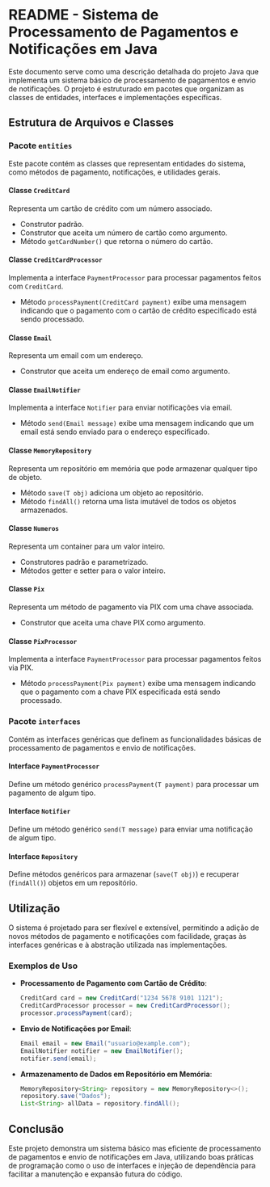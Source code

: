 # README - Sistema de Processamento de Pagamentos e Notificações em Java

Este documento serve como uma descrição detalhada do projeto Java que implementa um sistema básico de processamento de pagamentos e envio de notificações. O projeto é estruturado em pacotes que organizam as classes de entidades, interfaces e implementações específicas.

## Estrutura de Arquivos e Classes

### Pacote `entities`

Este pacote contém as classes que representam entidades do sistema, como métodos de pagamento, notificações, e utilidades gerais.

#### Classe `CreditCard`

Representa um cartão de crédito com um número associado.

- Construtor padrão.
- Construtor que aceita um número de cartão como argumento.
- Método `getCardNumber()` que retorna o número do cartão.

#### Classe `CreditCardProcessor`

Implementa a interface `PaymentProcessor` para processar pagamentos feitos com `CreditCard`.

- Método `processPayment(CreditCard payment)` exibe uma mensagem indicando que o pagamento com o cartão de crédito especificado está sendo processado.

#### Classe `Email`

Representa um email com um endereço.

- Construtor que aceita um endereço de email como argumento.

#### Classe `EmailNotifier`

Implementa a interface `Notifier` para enviar notificações via email.

- Método `send(Email message)` exibe uma mensagem indicando que um email está sendo enviado para o endereço especificado.

#### Classe `MemoryRepository`

Representa um repositório em memória que pode armazenar qualquer tipo de objeto.

- Método `save(T obj)` adiciona um objeto ao repositório.
- Método `findAll()` retorna uma lista imutável de todos os objetos armazenados.

#### Classe `Numeros`

Representa um container para um valor inteiro.

- Construtores padrão e parametrizado.
- Métodos getter e setter para o valor inteiro.

#### Classe `Pix`

Representa um método de pagamento via PIX com uma chave associada.

- Construtor que aceita uma chave PIX como argumento.

#### Classe `PixProcessor`

Implementa a interface `PaymentProcessor` para processar pagamentos feitos via PIX.

- Método `processPayment(Pix payment)` exibe uma mensagem indicando que o pagamento com a chave PIX especificada está sendo processado.

### Pacote `interfaces`

Contém as interfaces genéricas que definem as funcionalidades básicas de processamento de pagamentos e envio de notificações.

#### Interface `PaymentProcessor`

Define um método genérico `processPayment(T payment)` para processar um pagamento de algum tipo.

#### Interface `Notifier`

Define um método genérico `send(T message)` para enviar uma notificação de algum tipo.

#### Interface `Repository`

Define métodos genéricos para armazenar (`save(T obj)`) e recuperar (`findAll()`) objetos em um repositório.

## Utilização

O sistema é projetado para ser flexível e extensível, permitindo a adição de novos métodos de pagamento e notificações com facilidade, graças às interfaces genéricas e à abstração utilizada nas implementações.

### Exemplos de Uso

- **Processamento de Pagamento com Cartão de Crédito**:
  ```java
  CreditCard card = new CreditCard("1234 5678 9101 1121");
  CreditCardProcessor processor = new CreditCardProcessor();
  processor.processPayment(card);
  ```

- **Envio de Notificações por Email**:
  ```java
  Email email = new Email("usuario@example.com");
  EmailNotifier notifier = new EmailNotifier();
  notifier.send(email);
  ```

- **Armazenamento de Dados em Repositório em Memória**:
  ```java
  MemoryRepository<String> repository = new MemoryRepository<>();
  repository.save("Dados");
  List<String> allData = repository.findAll();
  ```

## Conclusão

Este projeto demonstra um sistema básico mas eficiente de processamento de pagamentos e envio de notificações em Java, utilizando boas práticas de programação como o uso de interfaces e injeção de dependência para facilitar a manutenção e expansão futura do código.